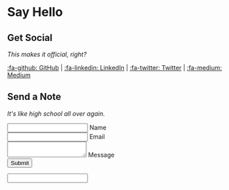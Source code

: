 # Say Hello

## Get Social
*This makes it official, right?*  

[:fa-github: GitHub](https://github.com/seandstewart) |
[:fa-linkedin: LinkedIn](https://linkedin.com/in/seandstewart) |
[:fa-twitter: Twitter](https://twitter.com/MrSeanStewart) |
[:fa-medium: Medium](https://medium.com/@SeanDStewart)

## Send a Note
*It's like high school all over again.*

<form name="contact" method="POST" data-netlify="true" netlify-honeypot="bot-field">
  <div class="form-group">
    <input 
      name="name" 
      type="text" 
      class="form-group" 
      required 
    />
    <label for="name" class="control-label">Name</label>
    <i class="bar"></i>
  </div>
  <div class="form-group">
    <input 
      name="email" 
      type="email" 
      class="form-group" 
      required 
    />
    <label for="email" class="control-label">Email</label>
    <i class="bar"></i>
  </div>
  <div class="form-group">
    <textarea 
      name="text" 
      required ></textarea>
    <label for="text" class="control-label">Message</label>
    <i class="bar"></i>
  </div>
  <div class="button-container">
    <button type="submit" class="button">
      <span>Submit</span>
    </button>
  </div>
  <p class="hidden">
    <input name="bot-field" />
  </p>
</form>
